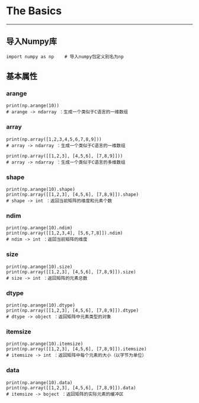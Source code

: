 # The Basics

***

## 导入Numpy库
```
import numpy as np    # 导入numpy包定义别名为np
```

## 基本属性

### arange
```
print(np.arange(10))
# arange -> ndarray ：生成一个类似于C语言的一维数组
```
### array
```
print(np.array([1,2,3,4,5,6,7,8,9]))
# array -> ndarray ：生成一个类似于C语言的一维数组

print(np.array([[1,2,3], [4,5,6], [7,8,9]]))
# array -> ndarray ：生成一个类似于C语言的多维数组
```
### shape
```
print(np.arange(10).shape)
print(np.array([[1,2,3], [4,5,6], [7,8,9]]).shape)
# shape -> int ：返回当前矩阵的维度和元素个数
```
### ndim
```
print(np.arange(10).ndim)
print(np.array([[1,2,3,4], [5,6,7,8]]).ndim)
# ndim -> int ：返回当前矩阵的维度
```
### size
```
print(np.arange(10).size)
print(np.array([[1,2,3], [4,5,6], [7,8,9]]).size)
# size -> int ：返回矩阵的元素总数
```
### dtype
```
print(np.arange(10).dtype)
print(np.array([[1,2,3], [4,5,6], [7,8,9]]).dtype)
# dtype -> object ：返回矩阵中元素类型的对象
```
### itemsize
```
print(np.arange(10).itemsize)
print(np.array([[1,2,3], [4,5,6], [7,8,9]]).itemsize)
# itemsize -> int ：返回矩阵中每个元素的大小（以字节为单位）
```
### data
```
print(np.arange(10).data)
print(np.array([[1,2,3], [4,5,6], [7,8,9]]).data)
# itemsize -> boject ：返回矩阵的实际元素的缓冲区
```
